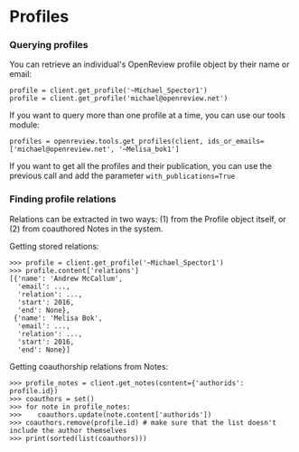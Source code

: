 # Profiles

### Querying profiles

You can retrieve an individual's OpenReview profile object by their name or email:&#x20;

```
profile = client.get_profile('~Michael_Spector1')
profile = client.get_profile('michael@openreview.net')
```

If you want to query more than one profile at a time, you can use our tools module:

```
profiles = openreview.tools.get_profiles(client, ids_or_emails=['michael@openreview.net', '~Melisa_bok1']
```

If you want to get all the profiles and their publication, you can use the previous call and add the parameter `with_publications=True`

### Finding profile relations

Relations can be extracted in two ways: (1) from the Profile object itself, or (2) from coauthored Notes in the system.

Getting stored relations:

```
>>> profile = client.get_profile('~Michael_Spector1')
>>> profile.content['relations']
[{'name': 'Andrew McCallum',
  'email': ...,
  'relation': ...,
  'start': 2016,
  'end': None},
 {'name': 'Melisa Bok',
  'email': ...,
  'relation': ...,
  'start': 2016,
  'end': None}]
```

Getting coauthorship relations from Notes:

```
>>> profile_notes = client.get_notes(content={'authorids': profile.id})
>>> coauthors = set()
>>> for note in profile_notes:
>>>    coauthors.update(note.content['authorids'])
>>> coauthors.remove(profile.id) # make sure that the list doesn't include the author themselves
>>> print(sorted(list(coauthors)))
```

